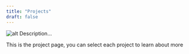 ```yaml
---
title: "Projects"
draft: false
---
```


![alt](//via.placeholder.com/640x150)
Description...

This is the project page, you can select each project to learn about more 
